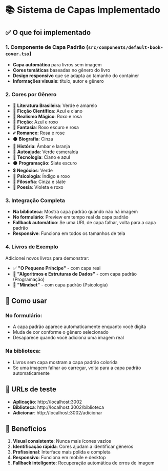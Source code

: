 # 📚 Sistema de Capas Implementado

## ✅ O que foi implementado

### 1. **Componente de Capa Padrão** (`src/components/default-book-cover.tsx`)
- **Capa automática** para livros sem imagem
- **Cores temáticas** baseadas no gênero do livro
- **Design responsivo** que se adapta ao tamanho do container
- **Informações visuais**: título, autor e gênero

### 2. **Cores por Gênero**
- 📗 **Literatura Brasileira**: Verde e amarelo
- 🔵 **Ficção Científica**: Azul e ciano
- 💜 **Realismo Mágico**: Roxo e rosa
- 📘 **Ficção**: Azul e roxo
- 🌟 **Fantasia**: Roxo escuro e rosa
- 💕 **Romance**: Rosa e rose
- ⚫ **Biografia**: Cinza
- 🧡 **História**: Âmbar e laranja
- 💚 **Autoajuda**: Verde esmeralda
- 🔷 **Tecnologia**: Ciano e azul
- ⚫ **Programação**: Slate escuro
- 💲 **Negócios**: Verde
- 🔮 **Psicologia**: Índigo e roxo
- 🧠 **Filosofia**: Cinza e slate
- 💎 **Poesia**: Violeta e roxo

### 3. **Integração Completa**
- **Na biblioteca**: Mostra capa padrão quando não há imagem
- **No formulário**: Preview em tempo real da capa padrão
- **Fallback automático**: Se uma URL de capa falhar, volta para a capa padrão
- **Responsive**: Funciona em todos os tamanhos de tela

### 4. **Livros de Exemplo**
Adicionei novos livros para demonstrar:
- ✅ **"O Pequeno Príncipe"** - com capa real
- 🎯 **"Algoritmos e Estruturas de Dados"** - com capa padrão (Programação)
- 🧠 **"Mindset"** - com capa padrão (Psicologia)

## 🚀 Como usar

### No formulário:
- A capa padrão aparece automaticamente enquanto você digita
- Muda de cor conforme o gênero selecionado
- Desaparece quando você adiciona uma imagem real

### Na biblioteca:
- Livros sem capa mostram a capa padrão colorida
- Se uma imagem falhar ao carregar, volta para a capa padrão automaticamente

## 📱 URLs de teste

- **Aplicação**: http://localhost:3002
- **Biblioteca**: http://localhost:3002/biblioteca
- **Adicionar**: http://localhost:3002/adicionar

## 🎨 Benefícios

1. **Visual consistente**: Nunca mais ícones vazios
2. **Identificação rápida**: Cores ajudam a identificar gêneros
3. **Profissional**: Interface mais polida e completa
4. **Responsivo**: Funciona em mobile e desktop
5. **Fallback inteligente**: Recuperação automática de erros de imagem